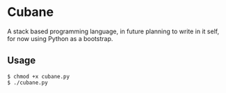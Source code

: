 # Cubane

A stack based programming language, in future planning to write in it self, for now using Python as a bootstrap.

## Usage

```console
$ chmod +x cubane.py
$ ./cubane.py
```

